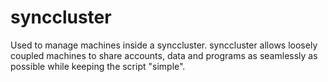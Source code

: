 # synccluster

Used to manage machines inside a synccluster. synccluster allows loosely coupled machines to share accounts, data and programs as seamlessly as possible while keeping the script "simple".



